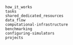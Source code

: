 ```{include} Home.md
```

```{toctree}
how_it_works
tasks
shared_dedicated_resources
data_flow
computational-infrastructure
benchmarking
configuring-simulators
projects
```
